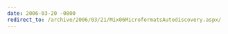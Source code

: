 ```yaml
---
date: 2006-03-20 -0800
redirect_to: /archive/2006/03/21/Mix06MicroformatsAutodiscovery.aspx/
---
```

